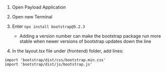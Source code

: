 1. Open Payload Application

2. Open new Terminal

3. Enter `npx install bootstrap@5.2.3` 
	- Adding a version number can make the bootstrap package run more stable when newer versions of bootstrap updates down the line

4. In the layout.tsx file under (frontend) folder, add lines:
```
import 'bootstrap/dist/css/bootstrap.min.css'
import 'bootstrap/dist/js/bootstrap.js'
```
